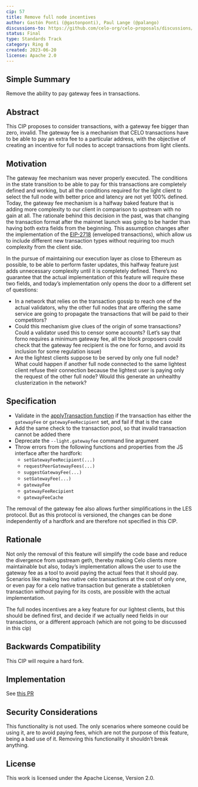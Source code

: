 ```yaml
---
cip: 57
title: Remove full node incentives
author: Gastón Ponti (@gastonponti), Paul Lange (@palango)
discussions-to: https://github.com/celo-org/celo-proposals/discussions/366
status: Final
type: Standards Track
category: Ring 0
created: 2023-06-20
license: Apache 2.0
---
```


## Simple Summary

Remove the ability to pay gateway fees in transactions.

## Abstract

This CIP proposes to consider transactions, with a gateway fee bigger than zero, invalid. The gateway fee is a mechanism that CELO transactions have to be able to pay an extra fee to a particular address, with the objective of creating an incentive for full nodes to accept transactions from light clients.

## Motivation

The gateway fee mechanism was never properly executed. The conditions in the state transition to be able to pay for this transactions are completely defined and working, but all the conditions required for the light client to select the full node with better price and latency are not yet 100% defined. Today, the gateway fee mechanism is a halfway baked feature that is adding more complexity to our client in comparison to upstream with no gain at all.
The rationale behind this decision in the past, was that changing the transaction format after the mainnet launch was going to be harder than having both extra fields from the beginning. This assumption changes after the implementation of the [EIP-2718](https://eips.ethereum.org/EIPS/eip-2718) (enveloped transactions), which allow us to include different new transaction types without requiring too much complexity from the client side.

In the pursue of maintaining our execution layer as close to Ethereum as possible, to be able to perform faster updates, this halfway feature just adds unnecessary complexity until it is completely defined. There’s no guarantee that the actual implementation of this feature will require these two fields, and today’s implementation only opens the door to a different set of questions:

- In a network that relies on the transaction gossip to reach one of the actual validators, why the other full nodes that are offering the same service are going to propagate the transactions that will be paid to their competitors?
- Could this mechanism give clues of the origin of some transactions? Could a validator used this to censor some accounts? (Let’s say that forno requires a minimum gateway fee, all the block proposers could check that the gateway fee recipient is the one for forno, and avoid its inclusion for some regulation issue)
- Are the lightest clients suppose to be served by only one full node? What could happen if another full node connected to the same lightest client refuse their connection because the lightest user is paying only the request of the other full node? Would this generate an unhealthy clusterization in the network?

## Specification

- Validate in the [applyTransaction function](https://github.com/celo-org/celo-blockchain/blob/5aef595f7395131a9535c98fae78fc56ac101e44/core/state_processor.go#L122) if the transaction has either the `gatewayFee` or `gatewayFeeRecipient` set, and fail if that is the case
- Add the same check to the transaction pool, so that invalid transaction cannot be added there
- Deprecate the `--light.gatewayfee` command line argument
- Throw errors from the following functions and properties from the JS interface after the hardfork:
  - `setGatewayFeeRecipient(...)`
  - `requestPeerGatewayFees(...)`
  - `suggestGatewayFee(...)`
  - `setGatewayFee(...)`
  - `gatewayFee`
  - `gatewayFeeRecipient`
  - `gatewayFeeCache`

The removal of the gateway fee also allows further simplifications in the LES protocol. But as this protocol is versioned, the changes can be done independently of a hardfork and are therefore not specified in this CIP.

## Rationale

Not only the removal of this feature will simplify the code base and reduce the divergence from upstream geth, thereby making Celo clients more maintainable but also, today’s implementation allows the user to use the gateway fee as a tool to avoid paying the actual fees that it should pay.
Scenarios like making two native celo transactions at the cost of only one, or even pay for a celo native transaction but generate a stabletoken transaction without paying for its costs, are possible with the actual implementation.

The full nodes incentives are a key feature for our lightest clients, but this should be defined first, and decide if we actually need fields in our transactions, or a different approach (which are not going to be discussed in this cip)

## Backwards Compatibility

This CIP will require a hard fork.

## Implementation

See [this PR](https://github.com/celo-org/celo-blockchain/pull/2120)

## Security Considerations

This functionality is not used. The only scenarios where someone could be using it, are to avoid paying fees, which are not the purpose of this feature, being a bad use of it. Removing this functionality it shouldn’t break anything.

## License

This work is licensed under the Apache License, Version 2.0.
